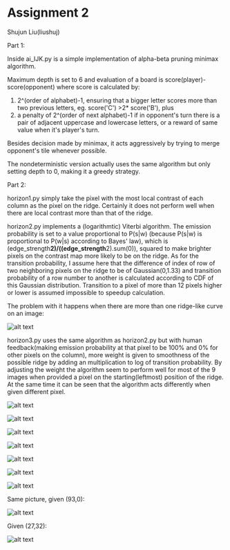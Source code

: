 # Assignment 2
Shujun Liu(liushuj)


Part 1:

Inside ai_IJK.py is a simple implementation of alpha-beta pruning minimax algorithm.

Maximum depth is set to 6 and evaluation of a board is score(player)-score(opponent) where score is calculated by:
1. 2^(order of alphabet)-1, ensuring that a bigger letter scores more than two previous letters, eg. score('C') >2* score('B'), plus
2. a penalty of 2^(order of next alphabet)-1 if in opponent's turn there is a pair of adjacent uppercase and lowercase letters, 
or a reward of same value when it's player's turn.

Besides decision made by minimax, it acts aggressively by trying to merge opponent's tile whenever possible. 

The nondeterministic version actually uses the same algorithm but only setting depth to 0, making it a greedy strategy.

Part 2:

horizon1.py simply take the pixel with the most local contrast of each column as the pixel on the ridge.
Certainly it does not perform well when there are local contrast more than that of the ridge.

horizon2.py implements a (logarithmtic) Viterbi algorithm.
The emission probability is set to a value proportional to P(s|w) (because P(s|w) is proportional to P(w|s) according to Bayes' law), 
which is (edge_strength**2)/((edge_strength**2).sum(0)), squared to make brighter pixels on the contrast map more likely to be on the ridge.
As for the transition probability, I assume here that the difference of index of row of two neighboring pixels on the ridge to be of Gaussian(0,1.33) and transition probability of a row number to another is calculated according to CDF of this Gaussian distribution. Transition to a pixel of more than 12 pixels higher or lower is assumed impossible to speedup calculation.

The problem with it happens when there are more than one ridge-like curve on an image:

![alt text](https://github.com/liu-shuj/ML-and-AI-codes/blob/master/ai_a2_minimax_hmm/part2/output.jpg?raw=true)

horizon3.py uses the same algorithm as horizon2.py but with human feedback(making emission probability at that pixel to be 100% and 0% for other pixels on the column), more weight is given to smoothness of the possible ridge by adding an multiplication to log of transition probability.
By adjusting the weight the algorithm seem to perform well for most of the 9 images when provided a pixel on the starting(leftmost) position of the ridge. At the same time it can be seen that the algorithm acts differently when given different pixel.

![alt text](https://github.com/liu-shuj/ML-and-AI-codes/blob/master/ai_a2_minimax_hmm/part2/output1.jpg?raw=true)

![alt text](https://github.com/liu-shuj/ML-and-AI-codes/blob/master/ai_a2_minimax_hmm/part2/output4.jpg?raw=true)

![alt text](https://github.com/liu-shuj/ML-and-AI-codes/blob/master/ai_a2_minimax_hmm/part2/output5.jpg?raw=true)

![alt text](https://github.com/liu-shuj/ML-and-AI-codes/blob/master/ai_a2_minimax_hmm/part2/output6.jpg?raw=true)

![alt text](https://github.com/liu-shuj/ML-and-AI-codes/blob/master/ai_a2_minimax_hmm/part2/output7.jpg?raw=true)

![alt text](https://github.com/liu-shuj/ML-and-AI-codes/blob/master/ai_a2_minimax_hmm/part2/output8.jpg?raw=true)

![alt text](https://github.com/liu-shuj/ML-and-AI-codes/blob/master/ai_a2_minimax_hmm/part2/output9.jpg?raw=true)

Same picture, given (93,0):

![alt text](https://github.com/liu-shuj/ML-and-AI-codes/blob/master/ai_a2_minimax_hmm/part2/output3.jpg?raw=true)

Given (27,32):

![alt text](https://github.com/liu-shuj/ML-and-AI-codes/blob/master/ai_a2_minimax_hmm/part2/output3_1.jpg?raw=true)
